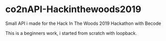 # co2nAPI-Hackinthewoods2019

Small API i made for the Hack In The Woods 2019 Hackathon with Becode

This is a beginners work, i started from scratch with loopback.
